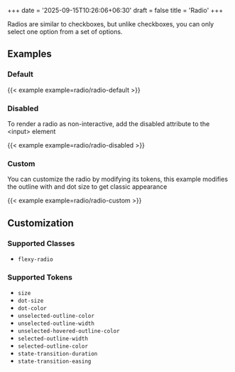+++
date = '2025-09-15T10:26:06+06:30'
draft = false
title = 'Radio'
+++

Radios are similar to checkboxes, but unlike checkboxes, you can only select one
option from a set of options.

<!--more-->

## Examples

### Default

{{< example example=radio/radio-default >}}

### Disabled

To render a radio as non-interactive, add the disabled attribute to the &lt;input&gt; element

{{< example example=radio/radio-disabled >}}

### Custom

You can customize the radio by modifying its tokens, this example modifies the
outline with and dot size to get classic appearance

{{< example example=radio/radio-custom >}}

## Customization

### Supported Classes

- `flexy-radio`

### Supported Tokens

- `size`
- `dot-size`
- `dot-color`
- `unselected-outline-color`
- `unselected-outline-width`
- `unselected-hovered-outline-color`
- `selected-outline-width`
- `selected-outline-color`
- `state-transition-duration`
- `state-transition-easing`

